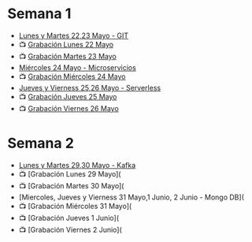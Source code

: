 # Semana 1
- [Lunes y Martes 22,23 Mayo - GIT](https://drive.google.com/file/d/1HnXZ6FgOQtTnxyfxTAH-G4Nm5tFGUFI8/view?usp=sharing)
- 📺 [Grabación Lunes 22 Mayo](https://drive.google.com/file/d/1zey1I1IYGvK9eAG3rZpt4W6VOQT3oziO/view?usp=share_link)
- 📺 [Grabación Martes 23 Mayo](https://drive.google.com/file/d/1qcCJaMumGty9pQe4YtZgVQL9BSPrjClC/view?usp=share_link)
- [Miércoles 24 Mayo - Microservicios](https://drive.google.com/file/d/16MbP8wUmHxrbw4IpdEQOJi277XrK4T0o/view?usp=sharing)
- 📺 [Grabación Miércoles 24 Mayo](https://drive.google.com/file/d/1P9CgsFyYecrcsn7vT2tITZHZMr_oYFMm/view?usp=share_link)
- [Jueves y Vierness 25,26 Mayo - Serverless](https://drive.google.com/file/d/1KNfvJbeBImmMjO4prJ0T39_qqSdQpLp3/view?usp=share_link)
- 📺 [Grabación Jueves 25 Mayo](https://drive.google.com/file/d/10bVU9dT-xMGIAH2chgSbN-Q0fj0v2EFS/view?usp=share_link)
- 📺 [Grabación Viernes 26 Mayo]()

# Semana 2
- [Lunes y Martes 29,30 Mayo - Kafka](https://drive.google.com/file/d/1VV1X9pJrY1_1zZD5dxz0qOYb0XNJn2gO/view?usp=share_link)
- 📺 [Grabación Lunes 29 Mayo](
- 📺 [Grabación Martes 30 Mayo](
- [Miercoles, Jueves y Vierness 31 Mayo,1 Junio, 2 Junio - Mongo DB](
- 📺 [Grabación Miércoles 31 Mayo](
- 📺 [Grabación Jueves 1 Junio](
- 📺 [Grabación Viernes 2 Junio](
